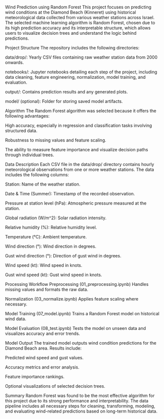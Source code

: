 
Wind Prediction using Random Forest
This project focuses on predicting wind conditions at the Diamond Beach (Kinneret) using historical meteorological data collected from various weather stations across Israel. The selected machine learning algorithm is Random Forest, chosen due to its high prediction accuracy and its interpretable structure, which allows users to visualize decision trees and understand the logic behind predictions.

Project Structure
The repository includes the following directories:

data/drop/: Yearly CSV files containing raw weather station data from 2000 onwards.

notebooks/: Jupyter notebooks detailing each step of the project, including data cleaning, feature engineering, normalization, model training, and evaluation.

output/: Contains prediction results and any generated plots.

model/ (optional): Folder for storing saved model artifacts.

Algorithm
The Random Forest algorithm was selected because it offers the following advantages:

High accuracy, especially in regression and classification tasks involving structured data.

Robustness to missing values and feature scaling.

The ability to measure feature importance and visualize decision paths through individual trees.

Data Description
Each CSV file in the data/drop/ directory contains hourly meteorological observations from one or more weather stations. The data includes the following columns:

Station: Name of the weather station.

Date & Time (Summer): Timestamp of the recorded observation.

Pressure at station level (hPa): Atmospheric pressure measured at the station.

Global radiation (W/m^2): Solar radiation intensity.

Relative humidity (%): Relative humidity level.

Temperature (°C): Ambient temperature.

Wind direction (°): Wind direction in degrees.

Gust wind direction (°): Direction of gust wind in degrees.

Wind speed (kt): Wind speed in knots.

Gust wind speed (kt): Gust wind speed in knots.

Processing Workflow
Preprocessing (01_preprocessing.ipynb)
Handles missing values and formats the raw data.

Normalization (03_normalize.ipynb)
Applies feature scaling where necessary.

Model Training (07_model.ipynb)
Trains a Random Forest model on historical wind data.

Model Evaluation (08_test.ipynb)
Tests the model on unseen data and visualizes accuracy and error trends.

Model Output
The trained model outputs wind condition predictions for the Diamond Beach area. Results include:

Predicted wind speed and gust values.

Accuracy metrics and error analysis.

Feature importance rankings.

Optional visualizations of selected decision trees.

Summary
Random Forest was found to be the most effective algorithm for this project due to its strong performance and interpretability. The data pipeline includes all necessary steps for cleaning, transforming, modeling, and evaluating wind-related predictions based on long-term historical data.
